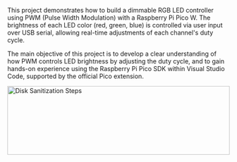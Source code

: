 This project demonstrates how to build a dimmable RGB LED controller using PWM (Pulse Width Modulation) with a Raspberry Pi Pico W. The brightness of each LED color (red, green, blue) is controlled via user input over USB serial, allowing real-time adjustments of each channel's duty cycle.

The main objective of this project is to develop a clear understanding of how PWM controls LED brightness by adjusting the duty cycle, and to gain hands-on experience using the Raspberry Pi Pico SDK within Visual Studio Code, supported by the official Pico extension.

<img src="https://github.com/user-attachments/assets/b5bb4672-7a68-4cf8-adb6-1525310fd4e0" height="20%" width="100%" alt="Disk Sanitization Steps"/>
